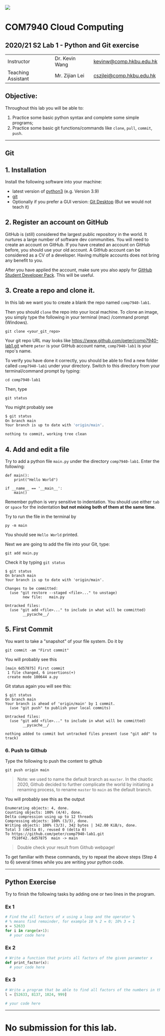 ![](../imgs/hkbu.png)

# COM7940 Cloud Computing 

## 2020/21 S2 Lab 1 - Python and Git exercise


| | | |
|--|--|--|
| Instructor | Dr. Kevin Wang  | kevinw@comp.hkbu.edu.hk|
| Teaching Assistant | Mr. Zijian Lei | cszjlei@comp.hkbu.edu.hk |



**Objective:**
---
Throughout this lab you will be able to:
1. Practice some basic python syntax and complete some simple programs;
2. Practice some basic git functions/commands like `clone`, `pull`, `commit`, `push`.

---
## Git
## 1. Installation

Install the following software into your machine:
* latest version of [python3](https://www.python.org/downloads/) (e.g. Version 3.9)
* [git](https://git-scm.com/downloads)
* Optionally if you prefer a GUI version: [Git Desktop](https://docs.github.com/en/free-pro-team@latest/desktop/installing-and-configuring-github-desktop) (But we would not teach it)

## 2. Register an account on GitHub

GitHub is (still) considered the largest public repository in the world. It nurtures a large number of software dev communities. You will need to create an account on GitHub. If you have created an account on GitHub before, you should use your old account. A GitHub account can be considered as a CV of a developer. Having multiple accounts does not bring any benefit to you.

After you have applied the account, make sure you also apply for [GitHub Student Developer Pack](https://education.github.com/pack). This will be useful.

## 3. Create a repo and clone it.

In this lab we want you to create a blank the repo named `comp7940-lab1`. 

Then you should `clone` the repo into your local machine. To clone an image, you simply type the following in your terminal (mac) /command prompt (Windows).

```
git clone <your_git_repo> 
```

Your git repo URL may looks like https://www.github.com/peter/comp7940-lab1.git where `peter` is your GitHub account name, `comp7940-lab1` is your repo's name.

To verify you have done it correctly, you should be able to find a new folder called `comp7940-lab1` under your directory. Switch to this directory from your terminal/command prompt by typing:

```
cd comp7940-lab1
```
Then, type 
```
git status
```

You might probably see
```sh
$ git status
On branch main
Your branch is up to date with 'origin/main'.

nothing to commit, working tree clean
```

## 4. Add and edit a file

Try to add a python file `main.py` under the directory `comp7940-lab1`. Enter the following:

```
def main():
    print("Hello World")

if __name__ == '__main__':
    main()
```

Remember python is very sensitive to indentation. You should use either `tab` or `space` for the indentation **but not mixing both of them at the same time**.

Try to run the file in the terminal by
```
py -m main
```
You should see `Hello World` printed.

Next we are going to add the file into your Git, type:

```
git add main.py
```

Check it by typing `git status`
```
$ git status
On branch main
Your branch is up to date with 'origin/main'.

Changes to be committed:
  (use "git restore --staged <file>..." to unstage)
        new file:   main.py

Untracked files:
  (use "git add <file>..." to include in what will be committed)
        __pycache__/
```

## 5. First Commit

You want to take a "snapshot" of your file system. Do it by 
```
git commit -am "First commit"
```
You will probably see this
```
[main 6d57875] First commit
 1 file changed, 6 insertions(+)
 create mode 100644 a.py
```

Git status again you will see this:
```
$ git status
On branch main
Your branch is ahead of 'origin/main' by 1 commit.
  (use "git push" to publish your local commits)

Untracked files:
  (use "git add <file>..." to include in what will be committed)
        __pycache__/

nothing added to commit but untracked files present (use "git add" to track)
```

### 6. Push to Github

Type the following to push the content to github

```
git push origin main
```

> Note: we used to name the default branch as `master`. In the chaotic 2020, Github decided to further complicate the world by initiating a renaming process, to rename `master` to `main` as the default branch.

You will probably see this as the output
```
Enumerating objects: 4, done.
Counting objects: 100% (4/4), done.
Delta compression using up to 12 threads
Compressing objects: 100% (3/3), done.
Writing objects: 100% (3/3), 342 bytes | 342.00 KiB/s, done.
Total 3 (delta 0), reused 0 (delta 0)
To https://github.com/peter/comp7940-lab1.git
   f510f42..6d57875  main -> main
```

> Double check your result from Github webpage! 

To get familiar with these commands, try to repeat the above steps (Step 4 to 6) several times while you are writing your python code.

---

## Python Exercise

Try to finish the following tasks by adding one or two lines in the program.

### Ex 1
```py
# Find the all factors of x using a loop and the operator % 
# % means find remainder, for example 10 % 2 = 0; 10% 3 = 1
x = 52633
for i in range(x+1):
  # your code here
```

### Ex 2
```py
# Write a function that prints all factors of the given parameter x
def print_factor(x):
  # your code here
```

### Ex 3
```py
# Write a program that be able to find all factors of the numbers in the list l
l = [52633, 8137, 1024, 999]

# your code here
```


---

# No submission for this lab.


